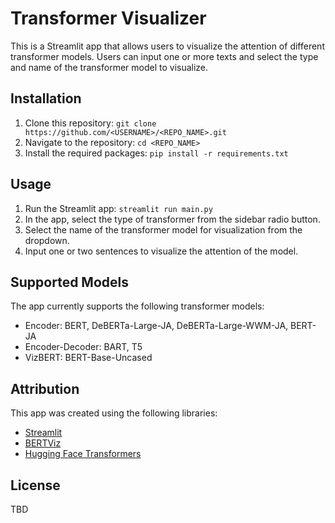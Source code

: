 # Transformer Visualizer

This is a Streamlit app that allows users to visualize the attention of different transformer models. Users can input one or more texts and select the type and name of the transformer model to visualize.

## Installation

1. Clone this repository: `git clone https://github.com/<USERNAME>/<REPO_NAME>.git`
2. Navigate to the repository: `cd <REPO_NAME>`
3. Install the required packages: `pip install -r requirements.txt`

## Usage

1. Run the Streamlit app: `streamlit run main.py`
2. In the app, select the type of transformer from the sidebar radio button.
3. Select the name of the transformer model for visualization from the dropdown.
4. Input one or two sentences to visualize the attention of the model.

## Supported Models

The app currently supports the following transformer models:

- Encoder: BERT, DeBERTa-Large-JA, DeBERTa-Large-WWM-JA, BERT-JA
- Encoder-Decoder: BART, T5
- VizBERT: BERT-Base-Uncased

## Attribution

This app was created using the following libraries:

- [Streamlit](https://streamlit.io/)
- [BERTViz](https://github.com/jessevig/bertviz)
- [Hugging Face Transformers](https://huggingface.co/transformers/)

## License

TBD
